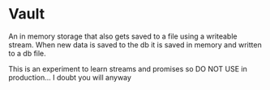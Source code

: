 # Vault

An in memory storage that also gets saved to a file using a writeable stream. When new data is saved to the db it is saved in memory and written to a db file.

This is an experiment to learn streams and promises so DO NOT USE in production... I doubt you will anyway
